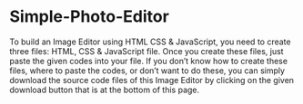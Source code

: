 # Simple-Photo-Editor
To build an Image Editor using HTML CSS &amp; JavaScript, you need to create three files: HTML, CSS &amp; JavaScript file. Once you create these files, just paste the given codes into your file. If you don’t know how to create these files, where to paste the codes, or don’t want to do these, you can simply download the source code files of this Image Editor by clicking on the given download button that is at the bottom of this page.
